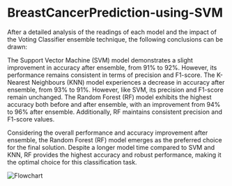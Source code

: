 # BreastCancerPrediction-using-SVM

After a detailed analysis of the readings of each model and the impact of the Voting Classifier ensemble technique, the following conclusions can be drawn:

The Support Vector Machine (SVM) model demonstrates a slight improvement in accuracy 
after ensemble, from 91% to 92%. However, its performance remains consistent in terms of 
precision and F1-score. The K-Nearest Neighbours (KNN) model experiences a decrease in 
accuracy after ensemble, from 93% to 91%. However, like SVM, its precision and F1-score 
remain unchanged. The Random Forest (RF) model exhibits the highest accuracy both before 
and after ensemble, with an improvement from 94% to 96% after ensemble. Additionally, RF 
maintains consistent precision and F1-score values.

Considering the overall performance and accuracy improvement after ensemble, the Random 
Forest (RF) model emerges as the preferred choice for the final solution. Despite a longer model time compared to SVM and KNN, RF provides the highest accuracy and robust performance, making it the optimal choice for this classification task.

![Flowchart ](https://github.com/user-attachments/assets/fd1b9b54-88ac-4f92-86be-66b0e28e1cbb)

